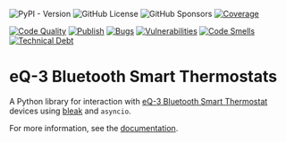 ![PyPI - Version](https://img.shields.io/pypi/v/eq3btsmart?logo=python&logoColor=green&color=blue)
![GitHub License](https://img.shields.io/github/license/eulemitkeule/eq3btsmart)
![GitHub Sponsors](https://img.shields.io/github/sponsors/eulemitkeule?logo=GitHub-Sponsors)
[![Coverage](https://sonarcloud.io/api/project_badges/measure?project=EuleMitKeule_eq3btsmart&metric=coverage)](https://sonarcloud.io/summary/new_code?id=EuleMitKeule_eq3btsmart)

[![Code Quality](https://github.com/EuleMitKeule/eq3btsmart/actions/workflows/quality.yml/badge.svg)](https://github.com/EuleMitKeule/eq3btsmart/actions/workflows/quality.yml)
[![Publish](https://github.com/EuleMitKeule/eq3btsmart/actions/workflows/publish.yml/badge.svg)](https://github.com/EuleMitKeule/eq3btsmart/actions/workflows/publish.yml)
[![Bugs](https://sonarcloud.io/api/project_badges/measure?project=EuleMitKeule_eq3btsmart&metric=bugs)](https://sonarcloud.io/summary/new_code?id=EuleMitKeule_eq3btsmart)
[![Vulnerabilities](https://sonarcloud.io/api/project_badges/measure?project=EuleMitKeule_eq3btsmart&metric=vulnerabilities)](https://sonarcloud.io/summary/new_code?id=EuleMitKeule_eq3btsmart)
[![Code Smells](https://sonarcloud.io/api/project_badges/measure?project=EuleMitKeule_eq3btsmart&metric=code_smells)](https://sonarcloud.io/summary/new_code?id=EuleMitKeule_eq3btsmart)
[![Technical Debt](https://sonarcloud.io/api/project_badges/measure?project=EuleMitKeule_eq3btsmart&metric=sqale_index)](https://sonarcloud.io/summary/new_code?id=EuleMitKeule_eq3btsmart)

# eQ-3 Bluetooth Smart Thermostats

A Python library for interaction with [eQ-3 Bluetooth Smart Thermostat](https://www.eq-3.de/produkte/eqiva/detail/bluetooth-smart-heizkoerperthermostat.html) devices using [bleak](https://github.com/hbldh/bleak) and `asyncio`.

For more information, see the [documentation](https://eq3btsmart.eulenet.io/).
